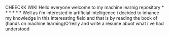 CHEECKK WIKI 
Hello everyone welcome to my machine learnig repository 
*
*
*
*
*
*
Well as i'm interested in artificial intelligence i decided to inhance my knowledge in this interessting field and that is by reading the book of (hands on machine learning)O'reilly and write a resume abuot what i've had understood 

